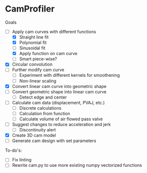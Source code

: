 # CamProfiler

Goals
-   [ ] Apply cam curves with different functions
    -   [X] Straight line fit
    -   [X] Polynomial fit
    -   [ ] Sinusoidal fit
    -   [X] Apply function on cam curve
    -   [ ] Smart piece-wise?
-   [X] Circular convolution
-   [ ] Further modify cam curve
    -   [ ] Experiment with different kernels for smoothening
    -   [ ] Non-linear scaling
-   [X] Convert linear cam curve into geometric shape
-   [ ] Convert geometric shape into linear cam curve
    -   [ ] Detect edge and center
-   [ ] Calculate cam data (displacement, PVAJ, etc.)
    -   [ ] Discrete calculations
    -   [ ] Calculation from function
    -   [ ] Calculate volume of air flowed pass valve
-   [ ] Suggest changes to reduce acceleration and jerk
    -   [ ] Discontinuity alert
-   [X] Create 3D cam model 
-   [ ] Generate cam design with set parameters

To-do's:
-   [ ] Fix linting
-   [ ] Rewrite cam.py to use more existing numpy vectorized functions
